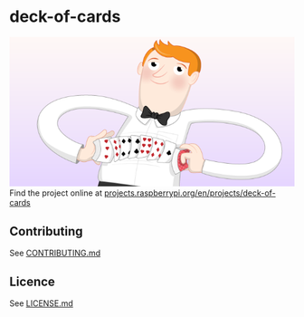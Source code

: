 # deck-of-cards
![deck-of-cards](/en/images/banner.png)
Find the project online at [projects.raspberrypi.org/en/projects/deck-of-cards](https://projects.raspberrypi.org/en/projects/deck-of-cards)

## Contributing
See [CONTRIBUTING.md](CONTRIBUTING.md)
## Licence
 See [LICENSE.md](LICENSE.md)